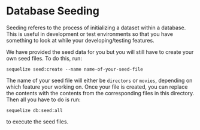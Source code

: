 # Database Seeding

Seeding referes to the process of initializing a dataset within a database. This
is useful in development or test environments so that you have something to look
at while your developing/testing features.

We have provided the seed data for you but you will still have to create your
own seed files. To do this, run:

```
sequelize seed:create --name name-of-your-seed-file
```

The name of your seed file will either be `directors` or `movies`, depending on
which feature your working on. Once your file is created, you can replace the
contents with the contents from the corresponding files in this directory. Then
all you have to do is run:
```
sequelize db:seed:all
```
to execute the seed files.
